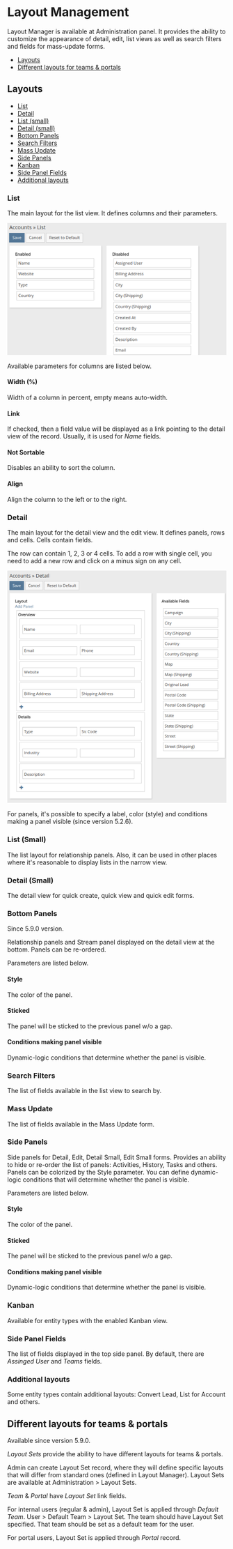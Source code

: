 # Layout Management

Layout Manager is available at Administration panel. It provides the ability to customize the appearance of detail, edit, list views as well as search filters and fields for mass-update forms.

* [Layouts](#layouts)
* [Different layouts for teams & portals](#different-layouts-for-teams-portals)

## Layouts

* [List](#list)
* [Detail](#detail)
* [List (small)](#list-small)
* [Detail (small)](#detail-small)
* [Bottom Panels](#bottom-panels)
* [Search Filters](#search-filters)
* [Mass Update](#mass-update)
* [Side Panels](#side-panels)
* [Kanban](#kanban)
* [Side Panel Fields](#side-panel-fields)
* [Additional layouts](#additional-layouts)

### List

The main layout for the list view. It defines columns and their parameters.

![List](https://raw.githubusercontent.com/espocrm/documentation/master/docs/_static/images/administration/layout-manager/list.png)

Available parameters for columns are listed below.

#### Width (%)

Width of a column in percent, empty means auto-width.

#### Link

If checked, then a field value will be displayed as a link pointing to the detail view of the record. Usually, it is used for *Name* fields.

#### Not Sortable

Disables an ability to sort the column.

#### Align

Align the column to the left or to the right.

### Detail

The main layout for the detail view and the edit view. It defines panels, rows and cells. Cells contain fields.

The row can contain 1, 2, 3 or 4 cells. To add a row with single cell, you need to add a new row and click on a minus sign on any cell.

![Detail](https://raw.githubusercontent.com/espocrm/documentation/master/docs/_static/images/administration/layout-manager/detail.png)

For panels, it's possible to specify a label, color (style) and conditions making a panel visible (since version 5.2.6).

### List (Small)

The list layout for relationship panels. Also, it can be used in other places where it's reasonable to display lists in the narrow view.

### Detail (Small)

The detail view for quick create, quick view and quick edit forms.

### Bottom Panels

Since 5.9.0 version.

Relationship panels and Stream panel displayed on the detail view at the bottom. Panels can be re-ordered.

Parameters are listed below.

#### Style

The color of the panel.

#### Sticked

The panel will be sticked to the previous panel w/o a gap.

#### Conditions making panel visible

Dynamic-logic conditions that determine whether the panel is visible.

### Search Filters

The list of fields available in the list view to search by.

### Mass Update

The list of fields available in the Mass Update form.


### Side Panels

Side panels for Detail, Edit, Detail Small, Edit Small forms. Provides an ability to hide or re-order the list of panels: Activities, History, Tasks and others. Panels can be colorized by the Style parameter. You can define dynamic-logic conditions that will determine whether the panel is visible.

Parameters are listed below.

#### Style

The color of the panel.

#### Sticked

The panel will be sticked to the previous panel w/o a gap.

#### Conditions making panel visible

Dynamic-logic conditions that determine whether the panel is visible.

### Kanban

Available for entity types with the enabled Kanban view.

### Side Panel Fields

The list of fields displayed in the top side panel. By default, there are *Assinged User* and *Teams* fields.

### Additional layouts

Some entity types contain additional layouts: Convert Lead, List for Account and others.

## Different layouts for teams & portals

Available since version 5.9.0.

*Layout Sets* provide the ability to have different layouts for teams & portals.

Admin can create Layout Set record, where they will define specific layouts that will differ from standard ones (defined in Layout Manager). Layout Sets are available at Administration > Layout Sets.

*Team* & *Portal* have *Layout Set* link fields.

For internal users (regular & admin), Layout Set is applied through *Default Team*. User > Default Team > Layout Set. The team should have Layout Set specified. That team should be set as a default team for the user.

For portal users, Layout Set is applied through *Portal* record.
